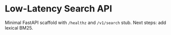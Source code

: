 # Low-Latency Search API

Minimal FastAPI scaffold with `/healthz` and `/v1/search` stub. Next steps: add lexical BM25.
